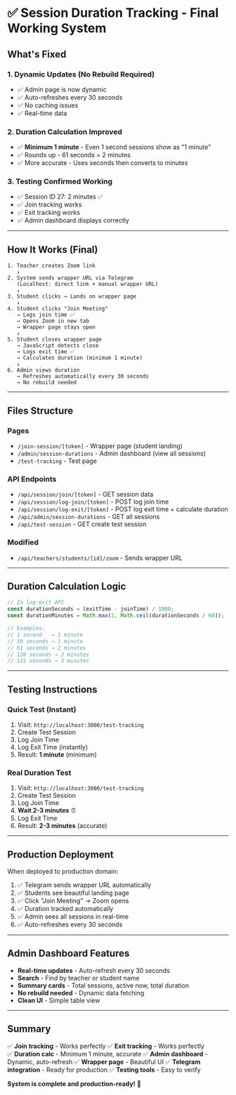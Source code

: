 # ✅ Session Duration Tracking - Final Working System

## What's Fixed

### 1. Dynamic Updates (No Rebuild Required)

- ✅ Admin page is now dynamic
- ✅ Auto-refreshes every 30 seconds
- ✅ No caching issues
- ✅ Real-time data

### 2. Duration Calculation Improved

- ✅ **Minimum 1 minute** - Even 1 second sessions show as "1 minute"
- ✅ Rounds up - 61 seconds = 2 minutes
- ✅ More accurate - Uses seconds then converts to minutes

### 3. Testing Confirmed Working

- ✅ Session ID 27: 2 minutes ✅
- ✅ Join tracking works
- ✅ Exit tracking works
- ✅ Admin dashboard displays correctly

---

## How It Works (Final)

```
1. Teacher creates Zoom link
   ↓
2. System sends wrapper URL via Telegram
   (Localhost: direct link + manual wrapper URL)
   ↓
3. Student clicks → Lands on wrapper page
   ↓
4. Student clicks "Join Meeting"
   → Logs join time ✅
   → Opens Zoom in new tab
   → Wrapper page stays open
   ↓
5. Student closes wrapper page
   → JavaScript detects close
   → Logs exit time ✅
   → Calculates duration (minimum 1 minute)
   ↓
6. Admin views duration
   → Refreshes automatically every 30 seconds
   → No rebuild needed
```

---

## Files Structure

### Pages

- `/join-session/[token]` - Wrapper page (student landing)
- `/admin/session-durations` - Admin dashboard (view all sessions)
- `/test-tracking` - Test page

### API Endpoints

- `/api/session/join/[token]` - GET session data
- `/api/session/log-join/[token]` - POST log join time
- `/api/session/log-exit/[token]` - POST log exit time + calculate duration
- `/api/admin/session-durations` - GET all sessions
- `/api/test-session` - GET create test session

### Modified

- `/api/teachers/students/[id]/zoom` - Sends wrapper URL

---

## Duration Calculation Logic

```javascript
// In log-exit API
const durationSeconds = (exitTime - joinTime) / 1000;
const durationMinutes = Math.max(1, Math.ceil(durationSeconds / 60));

// Examples:
// 1 second   → 1 minute
// 30 seconds → 1 minute
// 61 seconds → 2 minutes
// 120 seconds → 2 minutes
// 121 seconds → 3 minutes
```

---

## Testing Instructions

### Quick Test (Instant)

1. Visit: `http://localhost:3000/test-tracking`
2. Create Test Session
3. Log Join Time
4. Log Exit Time (instantly)
5. Result: **1 minute** (minimum)

### Real Duration Test

1. Visit: `http://localhost:3000/test-tracking`
2. Create Test Session
3. Log Join Time
4. **Wait 2-3 minutes** ⏰
5. Log Exit Time
6. Result: **2-3 minutes** (accurate)

---

## Production Deployment

When deployed to production domain:

1. ✅ Telegram sends wrapper URL automatically
2. ✅ Students see beautiful landing page
3. ✅ Click "Join Meeting" → Zoom opens
4. ✅ Duration tracked automatically
5. ✅ Admin sees all sessions in real-time
6. ✅ Auto-refreshes every 30 seconds

---

## Admin Dashboard Features

- **Real-time updates** - Auto-refresh every 30 seconds
- **Search** - Find by teacher or student name
- **Summary cards** - Total sessions, active now, total duration
- **No rebuild needed** - Dynamic data fetching
- **Clean UI** - Simple table view

---

## Summary

✅ **Join tracking** - Works perfectly
✅ **Exit tracking** - Works perfectly  
✅ **Duration calc** - Minimum 1 minute, accurate
✅ **Admin dashboard** - Dynamic, auto-refresh
✅ **Wrapper page** - Beautiful UI
✅ **Telegram integration** - Ready for production
✅ **Testing tools** - Easy to verify

**System is complete and production-ready!** 🎉
